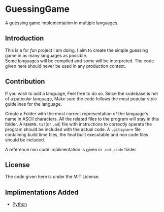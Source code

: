 # GuessingGame

A guessing game implementation in multiple languages.

## Introduction

This is a for _fun_ project I am doing. I aim to create the simple guessing game in as many languages as possible.  
Some languages will be compiled and some will be interpreted.
The code given here should never be used in any production context.

## Contribution

If you wish to add a language, Feel free to do so. Since the codebase is not of a paticular language, Make sure the code follows the most popular style guidelines for the language.  

Create a Folder with the most correct representation of the language's name in ASCII characters. All the related files to the program will stay in this folder. A `README.txt`(or `.md`) file with instructions to correctly operate the program should be included with the actual code. A `.gitignore` file containing build time files, the final built executable and non code files should be included.

A reference non code implimentation is given in `.not_code` folder

## License

The code given here is under the MIT License.

## Implimentations Added

- [Python](https://github.com/DevParapalli/GuessingGame/tree/main/Python)
